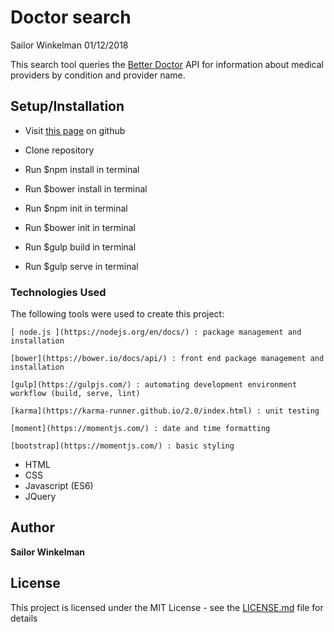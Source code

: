 # Doctor search
Sailor Winkelman
01/12/2018

This search tool queries the [Better Doctor](https://developer.betterdoctor.com/) API for information about medical providers by condition and provider name.


## Setup/Installation

* Visit [this page]()
 on github

* Clone repository
* Run $npm install in terminal
* Run $bower install in terminal
* Run $npm init in terminal
* Run $bower init in terminal
* Run $gulp build in terminal
* Run $gulp serve in terminal

### Technologies Used

The following tools were used to create this project:

```
[ node.js ](https://nodejs.org/en/docs/) : package management and installation
```

```
[bower](https://bower.io/docs/api/) : front end package management and installation
```

```
[gulp](https://gulpjs.com/) : automating development environment workflow (build, serve, lint)
```

```
[karma](https://karma-runner.github.io/2.0/index.html) : unit testing
```

```
[moment](https://momentjs.com/) : date and time formatting
```

```
[bootstrap](https://momentjs.com/) : basic styling
```

* HTML
* CSS
* Javascript (ES6)
* JQuery


## Author

 **Sailor Winkelman**

## License

This project is licensed under the MIT License - see the [LICENSE.md](LICENSE.md) file for details
